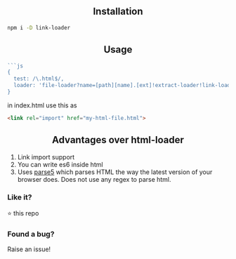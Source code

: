 <h2 align="center">Installation</h2>

```sh
npm i -D link-loader
```

<h2 align="center">Usage</h2>

```js
```js
{
  test: /\.html$/,
  loader: 'file-loader?name=[path][name].[ext]!extract-loader!link-loader'
}
``````

in index.html use this as 

```html
<link rel="import" href="my-html-file.html">
```

<h2 align="center">Advantages over html-loader</h2>

1. Link import support
2. You can write es6 inside html
3. Uses [parse5](https://github.com/inikulin/parse5) which parses HTML the way the latest version of your browser does. Does not use any regex to parse html.

### Like it?

:star: this repo


### Found a bug?

Raise an issue!

